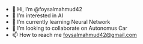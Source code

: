 - 👋 Hi, I’m @foysalmahmud42
- 👀 I’m interested in AI
- 🌱 I’m currently learning Neural Network
- 💞️ I’m looking to collaborate on Autonomus Car
- 📫 How to reach me foysalmahmud42@gmail.com

<!---
foysalmahmud42/foysalmahmud42 is a ✨ special ✨ repository because its `README.md` (this file) appears on your GitHub profile.
You can click the Preview link to take a look at your changes.
--->
